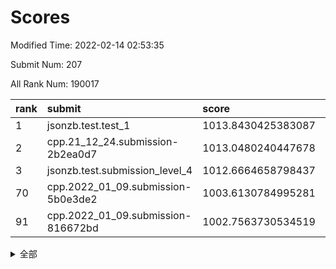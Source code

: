 # Scores

Modified Time: 2022-02-14 02:53:35

Submit Num: 207

All Rank Num: 190017

| rank |               submit               |       score        |       sigma        | pk_num |
| :--- | :--------------------------------- | :----------------- | :----------------- | :----- |
| 1    | jsonzb.test.test_1                 | 1013.8430425383087 | 0.8464215566655573 | 3671   |
| 2    | cpp.21_12_24.submission-2b2ea0d7   | 1013.0480240447678 | 0.8073459801113329 | 3670   |
| 3    | jsonzb.test.submission_level_4     | 1012.6664658798437 | 0.8184588499095219 | 3673   |
| 70   | cpp.2022_01_09.submission-5b0e3de2 | 1003.6130784995281 | 0.7226358730883371 | 3674   |
| 91   | cpp.2022_01_09.submission-816672bd | 1002.7563730534519 | 0.7031250724035903 | 3675   |


<details>
<summary>全部</summary>

| rank |                 submit                 |       score        |       sigma        | pk_num |
| :--- | :------------------------------------- | :----------------- | :----------------- | :----- |
| 1    | jsonzb.test.test_1                     | 1013.8430425383087 | 0.8464215566655573 | 3671   |
| 2    | cpp.21_12_24.submission-2b2ea0d7       | 1013.0480240447678 | 0.8073459801113329 | 3670   |
| 3    | jsonzb.test.submission_level_4         | 1012.6664658798437 | 0.8184588499095219 | 3673   |
| 4    | gobigger.level_3.submission_level_3_12 | 1012.4689971605708 | 0.8096738433161184 | 3672   |
| 5    | gobigger.level_3.submission_level_3_38 | 1012.1685846108874 | 0.7849386321642204 | 3669   |
| 6    | gobigger.level_3.submission_level_3_3  | 1010.974368769911  | 0.7631079376751456 | 3673   |
| 7    | gobigger.level_3.submission_level_3_40 | 1010.8571530745772 | 0.776079781588461  | 3673   |
| 8    | gobigger.level_3.submission_level_3_10 | 1010.7110744378664 | 0.7673778928948983 | 3669   |
| 9    | gobigger.level_3.submission_level_3_23 | 1010.6542481217763 | 0.8092329842237558 | 3675   |
| 10   | gobigger.level_3.submission_level_3_2  | 1010.6493742079195 | 0.7855736148501634 | 3667   |
| 11   | gobigger.level_3.submission_level_3_29 | 1010.6339100958636 | 0.7638763852494097 | 3669   |
| 12   | gobigger.level_3.submission_level_3_20 | 1010.6324402805657 | 0.7618500786759674 | 3671   |
| 13   | gobigger.level_3.submission_level_3_7  | 1010.5414175335253 | 0.7654845475208646 | 3676   |
| 14   | gobigger.level_3.submission_level_3_16 | 1010.5054652465147 | 0.7490957100204141 | 3675   |
| 15   | gobigger.level_3.submission_level_3_19 | 1010.4907885444343 | 0.755246927452932  | 3675   |
| 16   | gobigger.level_3.submission_level_3_43 | 1010.3139436882108 | 0.752648087401484  | 3675   |
| 17   | gobigger.level_3.submission_level_3_47 | 1010.2873359086151 | 0.7754237311936129 | 3673   |
| 18   | gobigger.level_3.submission_level_3_30 | 1010.2840658082524 | 0.7705105932735917 | 3667   |
| 19   | gobigger.level_3.submission_level_3_4  | 1010.1940861605051 | 0.7526241449013652 | 3672   |
| 20   | gobigger.level_3.submission_level_3_24 | 1010.1560693580451 | 0.7641432392358707 | 3672   |
| 21   | gobigger.level_3.submission_level_3_45 | 1010.142698679031  | 0.7632632694456342 | 3670   |
| 22   | gobigger.level_3.submission_level_3_5  | 1010.0951521245171 | 0.7846465295894344 | 3671   |
| 23   | gobigger.level_3.submission_level_3_49 | 1010.0276026034925 | 0.7671054052493302 | 3669   |
| 24   | gobigger.level_3.submission_level_3_15 | 1010.0270715512462 | 0.7751439521919102 | 3674   |
| 25   | gobigger.level_3.submission_level_3_26 | 1009.9891003553564 | 0.7556674261631086 | 3672   |
| 26   | gobigger.level_3.submission_level_3_9  | 1009.9046131346606 | 0.7624549029346189 | 3675   |
| 27   | gobigger.level_3.submission_level_3_11 | 1009.8736338289696 | 0.7681651153914643 | 3677   |
| 28   | gobigger.level_3.submission_level_3_27 | 1009.8610185464097 | 0.7734742084940495 | 3665   |
| 29   | gobigger.level_3.submission_level_3_14 | 1009.8603494978149 | 0.7532002399675215 | 3673   |
| 30   | gobigger.level_3.submission_level_3_13 | 1009.8054419899266 | 0.7780102689864651 | 3672   |
| 31   | gobigger.level_3.submission_level_3_35 | 1009.7789619877918 | 0.7748773554484115 | 3671   |
| 32   | gobigger.level_3.submission_level_3_31 | 1009.7667358765304 | 0.7847000983570103 | 3671   |
| 33   | gobigger.level_3.submission_level_3_17 | 1009.7397221391199 | 0.7491941003754643 | 3670   |
| 34   | gobigger.level_3.submission_level_3_48 | 1009.6636047380912 | 0.7657850686644422 | 3674   |
| 35   | gobigger.level_3.submission_level_3_1  | 1009.5875546104018 | 0.7600513038298086 | 3673   |
| 36   | gobigger.level_3.submission_level_3_36 | 1009.5664424562135 | 0.7529033444124541 | 3676   |
| 37   | gobigger.level_3.submission_level_3_41 | 1009.5097699113419 | 0.7552656076513409 | 3675   |
| 38   | gobigger.level_3.submission_level_3_28 | 1009.4971819488544 | 0.7472952161831146 | 3672   |
| 39   | gobigger.level_3.submission_level_3_34 | 1009.4694868971413 | 0.7744516252498822 | 3670   |
| 40   | gobigger.level_3.submission_level_3_21 | 1009.4387357892211 | 0.7733968479144624 | 3676   |
| 41   | gobigger.level_3.submission_level_3_18 | 1009.388073873378  | 0.7663326422692908 | 3671   |
| 42   | gobigger.level_3.submission_level_3_37 | 1009.3318254936269 | 0.7460841148700688 | 3668   |
| 43   | gobigger.level_3.submission_level_3_32 | 1009.288047639685  | 0.7448396394361028 | 3672   |
| 44   | gobigger.level_3.submission_level_3_42 | 1009.2526717549277 | 0.7470577931805119 | 3670   |
| 45   | gobigger.level_3.submission_level_3_39 | 1009.1501631523872 | 0.7480481435759722 | 3672   |
| 46   | gobigger.level_3.submission_level_3_0  | 1009.0618182551007 | 0.7513539680018944 | 3667   |
| 47   | gobigger.level_3.submission_level_3_33 | 1009.0198166567243 | 0.7520712701241958 | 3668   |
| 48   | gobigger.level_3.submission_level_3_46 | 1008.8810337175717 | 0.7424701585098801 | 3675   |
| 49   | gobigger.level_3.submission_level_3_8  | 1008.7769604650271 | 0.7329925065904994 | 3669   |
| 50   | gobigger.level_3.submission_level_3_6  | 1008.5192088002036 | 0.7421445414389904 | 3670   |
| 51   | gobigger.level_3.submission_level_3_25 | 1008.4954017176965 | 0.7315013535220483 | 3673   |
| 52   | gobigger.level_3.submission_level_3_44 | 1008.4200780681085 | 0.7426025424735603 | 3673   |
| 53   | gobigger.level_3.submission_level_3_22 | 1007.7733435027419 | 0.7242738616906916 | 3672   |
| 54   | gobigger.level_1.submission_level_1_6  | 1005.0146148702379 | 0.7186345643021423 | 3672   |
| 55   | gobigger.level_1.submission_level_1_11 | 1004.7535467611713 | 0.7078252856567652 | 3671   |
| 56   | gobigger.level_1.submission_level_1_27 | 1004.563884573501  | 0.7226374383451095 | 3675   |
| 57   | gobigger.level_1.submission_level_1_47 | 1004.4579986752783 | 0.7220838760247409 | 3670   |
| 58   | gobigger.level_1.submission_level_1_39 | 1004.1749508161965 | 0.7228298896728339 | 3673   |
| 59   | gobigger.level_1.submission_level_1_33 | 1004.1129802574992 | 0.7210475550862637 | 3673   |
| 60   | gobigger.level_1.submission_level_1_37 | 1004.1034062451234 | 0.7048204891239201 | 3672   |
| 61   | gobigger.level_1.submission_level_1_4  | 1004.0965835731622 | 0.7236522451141101 | 3671   |
| 62   | gobigger.level_1.submission_level_1_23 | 1004.0695846428808 | 0.722052235504984  | 3669   |
| 63   | gobigger.level_1.submission_level_1_34 | 1004.0038114847558 | 0.7072989041831692 | 3673   |
| 64   | gobigger.level_1.submission_level_1_16 | 1003.9955384766964 | 0.7067086837863662 | 3673   |
| 65   | gobigger.level_1.submission_level_1_29 | 1003.967433062666  | 0.7099390235483243 | 3675   |
| 66   | gobigger.level_1.submission_level_1_32 | 1003.8524441247049 | 0.7236033132334887 | 3669   |
| 67   | gobigger.level_1.submission_level_1_24 | 1003.791214439433  | 0.7142287162952383 | 3672   |
| 68   | gobigger.level_1.submission_level_1_21 | 1003.6986469456212 | 0.7188298077857229 | 3668   |
| 69   | gobigger.level_1.submission_level_1_2  | 1003.6326950272747 | 0.712133756879327  | 3671   |
| 70   | cpp.2022_01_09.submission-5b0e3de2     | 1003.6130784995281 | 0.7226358730883371 | 3674   |
| 71   | gobigger.level_1.submission_level_1_49 | 1003.6088550817306 | 0.7176435724419875 | 3673   |
| 72   | gobigger.level_1.submission_level_1_22 | 1003.6061762836513 | 0.707525510438057  | 3674   |
| 73   | gobigger.level_1.submission_level_1_7  | 1003.5981281481729 | 0.7165768307006964 | 3666   |
| 74   | gobigger.level_1.submission_level_1_35 | 1003.5201851725047 | 0.7097308325279783 | 3665   |
| 75   | gobigger.level_1.submission_level_1_36 | 1003.4892247085833 | 0.7135585465209079 | 3673   |
| 76   | gobigger.level_1.submission_level_1_42 | 1003.4335518428226 | 0.7105974058380276 | 3671   |
| 77   | gobigger.level_1.submission_level_1_45 | 1003.2964588435372 | 0.717105906415838  | 3673   |
| 78   | gobigger.level_1.submission_level_1_15 | 1003.2553869761236 | 0.7141194056334673 | 3667   |
| 79   | gobigger.level_1.submission_level_1_3  | 1003.2493411473496 | 0.7251935944462898 | 3675   |
| 80   | gobigger.level_1.submission_level_1_1  | 1003.2467302969155 | 0.7126023940334804 | 3672   |
| 81   | gobigger.level_1.submission_level_1_17 | 1003.2256977677798 | 0.7147976438434837 | 3671   |
| 82   | gobigger.level_1.submission_level_1_0  | 1003.0775911524383 | 0.7153061884913097 | 3671   |
| 83   | gobigger.level_1.submission_level_1_40 | 1002.9157844743945 | 0.7218991871776939 | 3671   |
| 84   | gobigger.level_1.submission_level_1_20 | 1002.909264463178  | 0.7142420961283573 | 3673   |
| 85   | gobigger.level_1.submission_level_1_38 | 1002.9028189980467 | 0.7101737367718263 | 3669   |
| 86   | gobigger.level_1.submission_level_1_5  | 1002.8986350400145 | 0.7059921308160678 | 3672   |
| 87   | gobigger.level_1.submission_level_1_10 | 1002.8475312364573 | 0.7228050496309537 | 3673   |
| 88   | gobigger.level_1.submission_level_1_44 | 1002.8300748047119 | 0.7145182991551439 | 3678   |
| 89   | gobigger.level_1.submission_level_1_30 | 1002.8298561245043 | 0.7143376241179034 | 3673   |
| 90   | gobigger.level_1.submission_level_1_13 | 1002.8007023854678 | 0.7225100233562275 | 3674   |
| 91   | cpp.2022_01_09.submission-816672bd     | 1002.7563730534519 | 0.7031250724035903 | 3675   |
| 92   | gobigger.level_1.submission_level_1_25 | 1002.7076156064801 | 0.7113381800688983 | 3670   |
| 93   | gobigger.level_1.submission_level_1_9  | 1002.6999658282955 | 0.7112090138212209 | 3670   |
| 94   | gobigger.level_1.submission_level_1_48 | 1002.623557973188  | 0.7011170304955787 | 3671   |
| 95   | gobigger.level_1.submission_level_1_19 | 1002.5582865988891 | 0.702865480566393  | 3677   |
| 96   | gobigger.level_1.submission_level_1_18 | 1002.5490010282244 | 0.7128862160908038 | 3672   |
| 97   | gobigger.level_1.submission_level_1_43 | 1002.4919799244125 | 0.704314924461129  | 3673   |
| 98   | gobigger.level_1.submission_level_1_12 | 1002.4697420555518 | 0.7132257162972995 | 3673   |
| 99   | gobigger.level_1.submission_level_1_14 | 1002.4677265466738 | 0.7260180353167958 | 3666   |
| 100  | gobigger.level_1.submission_level_1_46 | 1002.4316382945891 | 0.718553771996025  | 3672   |
| 101  | gobigger.level_1.submission_level_1_31 | 1002.402897333279  | 0.7175971444309264 | 3671   |
| 102  | gobigger.level_1.submission_level_1_8  | 1002.2106198237868 | 0.7058696422130931 | 3669   |
| 103  | gobigger.level_1.submission_level_1_26 | 1002.174393426023  | 0.7068020830413164 | 3672   |
| 104  | gobigger.level_1.submission_level_1_41 | 1001.8660910579608 | 0.7076347607241815 | 3675   |
| 105  | gobigger.level_1.submission_level_1_28 | 1001.5005066829882 | 0.7055632489057294 | 3673   |
| 106  | gobigger.random.submission_random_12   | 997.1651685024897  | 0.7137866923390883 | 3672   |
| 107  | gobigger.random.submission_random_39   | 996.8728833271105  | 0.7047140743537301 | 3677   |
| 108  | gobigger.random.submission_random_19   | 996.8264857697311  | 0.7067801758126547 | 3670   |
| 109  | gobigger.random.submission_random_0    | 996.68192735589    | 0.7119259302768102 | 3673   |
| 110  | gobigger.random.submission_random_27   | 996.6271679601516  | 0.7034477805609585 | 3678   |
| 111  | gobigger.random.submission_random_44   | 996.5822958551378  | 0.7113333300280825 | 3670   |
| 112  | gobigger.random.submission_random_38   | 996.5533914938233  | 0.6999955611886534 | 3671   |
| 113  | gobigger.random.submission_random_25   | 996.4830935087393  | 0.7192581289359403 | 3668   |
| 114  | gobigger.random.submission_random_22   | 996.4705832528199  | 0.7176316799765692 | 3671   |
| 115  | gobigger.random.submission_random_15   | 996.464370466031   | 0.7192078141368901 | 3669   |
| 116  | gobigger.random.submission_random_21   | 996.1657969418355  | 0.7122550198411667 | 3672   |
| 117  | gobigger.random.submission_random_49   | 996.115037495625   | 0.703745562783651  | 3673   |
| 118  | gobigger.random.submission_random_31   | 996.104577663302   | 0.7136613179022363 | 3675   |
| 119  | gobigger.random.submission_random_36   | 996.0618448720995  | 0.7135607451366583 | 3671   |
| 120  | gobigger.random.submission_random_8    | 996.038707506343   | 0.7117770546779699 | 3674   |
| 121  | gobigger.random.submission_random_13   | 996.0338610524899  | 0.7030491960182206 | 3672   |
| 122  | gobigger.random.submission_random_28   | 996.012001524754   | 0.703982726955712  | 3676   |
| 123  | gobigger.random.submission_random_41   | 996.0085226410217  | 0.7070654749078197 | 3673   |
| 124  | gobigger.random.submission_random_32   | 996.007949997413   | 0.7139318508463364 | 3671   |
| 125  | gobigger.random.submission_random_42   | 996.0041868198645  | 0.7160666701906161 | 3674   |
| 126  | gobigger.random.submission_random_6    | 995.995936961221   | 0.7113416192389893 | 3672   |
| 127  | gobigger.random.submission_random_46   | 995.9643013395064  | 0.7082262172223952 | 3673   |
| 128  | gobigger.random.submission_random_40   | 995.9475620895965  | 0.7099902916596206 | 3676   |
| 129  | gobigger.random.submission_random_34   | 995.934033743091   | 0.7025153563546613 | 3675   |
| 130  | gobigger.random.submission_random_17   | 995.9239580816088  | 0.7118221530130586 | 3671   |
| 131  | gobigger.random.submission_random_5    | 995.9137714939666  | 0.7214990605012157 | 3675   |
| 132  | gobigger.random.submission_random_26   | 995.8017095602758  | 0.7118157268812865 | 3663   |
| 133  | gobigger.random.submission_random_2    | 995.7935426419691  | 0.7082434078903055 | 3669   |
| 134  | gobigger.random.submission_random_37   | 995.7797427968217  | 0.7174254536109158 | 3673   |
| 135  | gobigger.random.submission_random_47   | 995.7665878458166  | 0.7080576594896268 | 3670   |
| 136  | gobigger.random.submission_random_20   | 995.7320753684021  | 0.7132806429173818 | 3671   |
| 137  | gobigger.random.submission_random_29   | 995.7275219685221  | 0.7175824281720978 | 3669   |
| 138  | gobigger.random.submission_random_23   | 995.6441047486945  | 0.7361481272364296 | 3669   |
| 139  | gobigger.random.submission_random_30   | 995.6305979924133  | 0.7099913461397088 | 3670   |
| 140  | gobigger.random.submission_random_11   | 995.5220796562587  | 0.6986913294800229 | 3677   |
| 141  | gobigger.random.submission_random_16   | 995.5175162223039  | 0.7134517721239001 | 3671   |
| 142  | gobigger.random.submission_random_33   | 995.4990263586304  | 0.7021357826717007 | 3670   |
| 143  | gobigger.random.submission_random_43   | 995.4888888442772  | 0.7249193526817678 | 3670   |
| 144  | gobigger.random.submission_random_4    | 995.4811490869246  | 0.7201770760188232 | 3676   |
| 145  | gobigger.random.submission_random_18   | 995.458602536598   | 0.7360451871864474 | 3671   |
| 146  | gobigger.random.submission_random_1    | 995.3902113239876  | 0.7227070463832175 | 3666   |
| 147  | gobigger.random.submission_random_7    | 995.3535995048782  | 0.717864983743226  | 3671   |
| 148  | gobigger.random.submission_random_3    | 995.3371055843862  | 0.7224231850522846 | 3673   |
| 149  | gobigger.level_2.submission_level_2_49 | 995.2456277971971  | 0.7298812646899473 | 3675   |
| 150  | gobigger.random.submission_random_35   | 995.1909547127825  | 0.7210404368313181 | 3678   |
| 151  | gobigger.random.submission_random_48   | 995.1447523852958  | 0.6976484725327952 | 3673   |
| 152  | gobigger.random.submission_random_10   | 995.1369772716066  | 0.7187279115017919 | 3675   |
| 153  | gobigger.random.submission_random_45   | 994.8524120868341  | 0.7193845216787329 | 3669   |
| 154  | gobigger.random.submission_random_24   | 994.59272753836    | 0.7239850691320231 | 3672   |
| 155  | gobigger.level_2.submission_level_2_24 | 994.5913386105831  | 0.7190535971077558 | 3669   |
| 156  | gobigger.random.submission_random_9    | 994.4043964289663  | 0.7271392308964213 | 3668   |
| 157  | gobigger.random.submission_random_14   | 994.2762828263803  | 0.7044757855767144 | 3668   |
| 158  | gobigger.level_2.submission_level_2_16 | 994.0260224246471  | 0.7500763283403254 | 3670   |
| 159  | gobigger.level_2.submission_level_2_31 | 993.9412605397887  | 0.7343035650403553 | 3672   |
| 160  | gobigger.level_2.submission_level_2_4  | 993.4295714743497  | 0.7342861353214576 | 3672   |
| 161  | gobigger.level_2.submission_level_2_23 | 993.3759511308259  | 0.7222799357553609 | 3671   |
| 162  | gobigger.level_2.submission_level_2_8  | 993.2536124415897  | 0.7311443872234553 | 3670   |
| 163  | gobigger.level_2.submission_level_2_13 | 993.2322515890351  | 0.7325410512627258 | 3668   |
| 164  | gobigger.level_2.submission_level_2_27 | 993.0575463394186  | 0.7349318636738346 | 3669   |
| 165  | gobigger.level_2.submission_level_2_17 | 993.0452516202535  | 0.7411778617846247 | 3671   |
| 166  | gobigger.level_2.submission_level_2_1  | 993.0087098547098  | 0.7398873594261811 | 3675   |
| 167  | gobigger.level_2.submission_level_2_38 | 992.9511486897579  | 0.7425785385958911 | 3675   |
| 168  | gobigger.level_2.submission_level_2_14 | 992.9140642288106  | 0.7387432416350054 | 3673   |
| 169  | gobigger.level_2.submission_level_2_25 | 992.8688009208713  | 0.7390032784587985 | 3669   |
| 170  | gobigger.level_2.submission_level_2_26 | 992.8652589065551  | 0.7314315021833    | 3667   |
| 171  | gobigger.level_2.submission_level_2_40 | 992.865157611581   | 0.732601367234265  | 3671   |
| 172  | gobigger.level_2.submission_level_2_42 | 992.7932137867605  | 0.7432639765072614 | 3674   |
| 173  | gobigger.level_2.submission_level_2_36 | 992.78117098465    | 0.7343704806808976 | 3674   |
| 174  | gobigger.level_2.submission_level_2_12 | 992.7092532592739  | 0.7386807714167432 | 3673   |
| 175  | gobigger.level_2.submission_level_2_9  | 992.6633947020841  | 0.7337424803933845 | 3668   |
| 176  | gobigger.level_2.submission_level_2_5  | 992.659333430279   | 0.7522818836507101 | 3671   |
| 177  | gobigger.level_2.submission_level_2_44 | 992.6430650621623  | 0.7484775083658903 | 3672   |
| 178  | gobigger.level_2.submission_level_2_21 | 992.5931774740679  | 0.7562390609550991 | 3674   |
| 179  | gobigger.level_2.submission_level_2_10 | 992.3342868112151  | 0.7297665735808018 | 3676   |
| 180  | gobigger.level_2.submission_level_2_6  | 992.2691615496063  | 0.7460748657553287 | 3669   |
| 181  | gobigger.level_2.submission_level_2_46 | 992.2046239203313  | 0.7374831144162052 | 3673   |
| 182  | gobigger.level_2.submission_level_2_39 | 992.1914962374155  | 0.750037240383155  | 3671   |
| 183  | gobigger.level_2.submission_level_2_2  | 992.1894782324969  | 0.7371488560775161 | 3667   |
| 184  | gobigger.level_2.submission_level_2_43 | 992.1824348061859  | 0.7329953819359147 | 3672   |
| 185  | gobigger.level_2.submission_level_2_37 | 992.112458229554   | 0.7497863031096934 | 3675   |
| 186  | gobigger.level_2.submission_level_2_45 | 992.0007199705897  | 0.7412521580614568 | 3674   |
| 187  | gobigger.level_2.submission_level_2_47 | 991.9182957993696  | 0.7498677637978214 | 3678   |
| 188  | gobigger.level_2.submission_level_2_48 | 991.8175005511208  | 0.7572635868822121 | 3671   |
| 189  | gobigger.level_2.submission_level_2_15 | 991.7910373997702  | 0.7469741466386669 | 3675   |
| 190  | gobigger.level_2.submission_level_2_0  | 991.7257086862666  | 0.7427223161271628 | 3671   |
| 191  | gobigger.level_2.submission_level_2_22 | 991.7194040305715  | 0.7582177353678674 | 3669   |
| 192  | gobigger.level_2.submission_level_2_7  | 991.7077784824013  | 0.7559664783538226 | 3674   |
| 193  | gobigger.level_2.submission_level_2_28 | 991.6613286642768  | 0.7561684983451985 | 3678   |
| 194  | gobigger.level_2.submission_level_2_29 | 991.5644011519544  | 0.7457037817332832 | 3672   |
| 195  | gobigger.level_2.submission_level_2_35 | 991.5010945850138  | 0.7475355235379043 | 3671   |
| 196  | gobigger.level_2.submission_level_2_34 | 991.4131294424284  | 0.7449367029974062 | 3668   |
| 197  | gobigger.level_2.submission_level_2_32 | 991.3894027682069  | 0.7515088183545062 | 3674   |
| 198  | gobigger.level_2.submission_level_2_30 | 991.3010517288341  | 0.749063745838068  | 3669   |
| 199  | gobigger.level_2.submission_level_2_41 | 991.210942493286   | 0.7628793456674873 | 3670   |
| 200  | gobigger.level_2.submission_level_2_11 | 991.1749656534619  | 0.7689601779869153 | 3674   |
| 201  | gobigger.level_2.submission_level_2_33 | 991.1469955719432  | 0.7558986497809963 | 3671   |
| 202  | gobigger.level_2.submission_level_2_20 | 991.1299765341378  | 0.7634084926618685 | 3674   |
| 203  | gobigger.level_2.submission_level_2_18 | 991.1296956185237  | 0.755918146541727  | 3670   |
| 204  | gobigger.level_2.submission_level_2_3  | 990.7422376460304  | 0.74627852988641   | 3676   |
| 205  | gobigger.level_2.submission_level_2_19 | 990.6063220889882  | 0.7516952769702628 | 3671   |
| 206  | gobigger.none.submission_none_1        | 978.0333969365837  | 1.2228816816920345 | 3671   |
| 207  | gobigger.none.submission_none_0        | 975.6516216320455  | 1.5197981109918468 | 3673   |

</details>